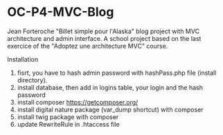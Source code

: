 # OC-P4-MVC-Blog
Jean Forteroche "Billet simple pour l'Alaska" blog project with MVC architecture and admin interface.
A school project based on the last exercice of the "Adoptez une architecture MVC" course.

Installation
1. fisrt, you have to hash admin password with hashPass.php file (install directory).
2. install database, then add in logins table, your login and the hash password
3. install composer https://getcomposer.org/
4. install digital nature package (var_dump shortcut) with composer
5. install twig package with composer
6. update RewriteRule in .htaccess file
